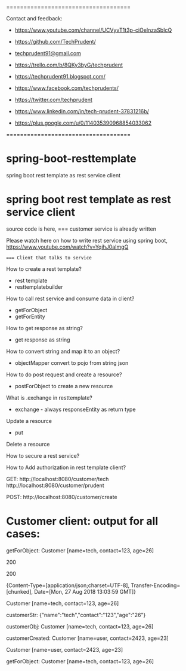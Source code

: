 ====================================

Contact and feedback:

- https://www.youtube.com/channel/UCVyvT1t3p-ciOeInzaSbIcQ

- https://github.com/TechPrudent/

- techprudent91@gmail.com

- https://trello.com/b/8QKy3byG/techprudent

- https://techprudent91.blogspot.com/

- https://www.facebook.com/techprudents/

- https://twitter.com/techprudent

- https://www.linkedin.com/in/tech-prudent-37831216b/

- https://plus.google.com/u/0/114035390968854033062

====================================

# spring-boot-resttemplate
spring boot rest template as rest service client

spring boot rest template as rest service client
=================================================

source code is here, 
	===	customer service is already written

Please watch here on how to write rest service using spring boot,
https://www.youtube.com/watch?v=YqihJ0aImgQ

	=== Client that talks to service

How to create a rest template?
- rest template
- resttemplatebuilder

How to call rest service and consume data in client?
- getForObject
- getForEntity

How to get response as string?
- get response as string

How to convert string and map it to an object?
- objectMapper convert to pojo from string json

How to do post request and create a resource?
- postForObject to create a new resource

What is .exchange in resttemplate?
- exchange - always responseEntity as return type

Update a resource
- put 

Delete a resource

How to secure a rest service?

How to Add authorization in rest template client?


GET: 	http://localhost:8080/customer/tech
		http://localhost:8080/customer/prudent
		
POST: http://localhost:8080/customer/create
		
Customer client: output for all cases: 
======================================

getForObject: Customer [name=tech, contact=123, age=26]

200

200

{Content-Type=[application/json;charset=UTF-8], Transfer-Encoding=[chunked], Date=[Mon, 27 Aug 2018 13:03:59 GMT]}

Customer [name=tech, contact=123, age=26]

customerStr: {"name":"tech","contact":"123","age":"26"}

customerObj:  Customer [name=tech, contact=123, age=26]

customerCreated: Customer [name=user, contact=2423, age=23]

Customer [name=user, contact=2423, age=23]

getForObject: Customer [name=tech, contact=123, age=26]
